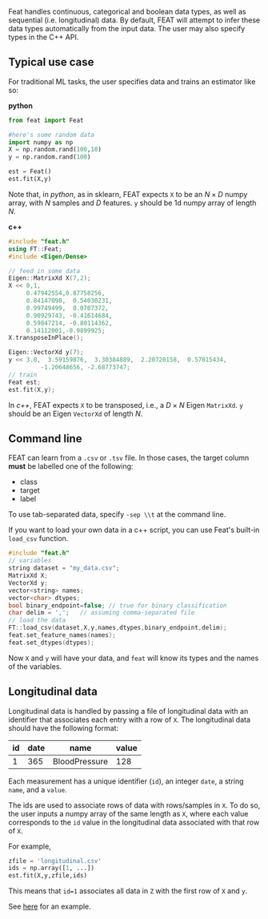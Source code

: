 Feat handles continuous, categorical and boolean data types, as well as sequential (i.e. longitudinal) data. 
By default, FEAT will attempt to infer these data types automatically from the input data. 
The user may also specify types in the C++ API. 

## Typical use case
For traditional ML tasks, the user specifies data and trains an estimator like so:

**python** 

```python
from feat import Feat

#here's some random data
import numpy as np
X = np.random.rand(100,10)  
y = np.random.rand(100)

est = Feat()
est.fit(X,y)
```
Note that, in *python*, as in sklearn, FEAT expects `X` to be an $N \times D$ numpy array, 
with $N$ samples and $D$ features. `y` should be 1d numpy array of length $N$. 

**c++** 

```c++
#include "feat.h"
using FT::Feat;
#include <Eigen/Dense>

// feed in some data
Eigen::MatrixXd X(7,2); 
X << 0,1,  
     0.47942554,0.87758256,  
     0.84147098,  0.54030231,
     0.99749499,  0.0707372,
     0.90929743, -0.41614684,
     0.59847214, -0.80114362,
     0.14112001,-0.9899925;
X.transposeInPlace();

Eigen::VectorXd y(7); 
y << 3.0,  3.59159876,  3.30384889,  2.20720158,  0.57015434,
         -1.20648656, -2.68773747;
// train 
Feat est;
est.fit(X,y);
```

In *c++*, FEAT expects `X` to be transposed, i.e., a $D \times N$ Eigen `MatrixXd`. 
`y` should be an Eigen `VectorXd` of length $N$.
 
## Command line

FEAT can learn from a `.csv` or `.tsv` file. In those cases, the target column **must** be labelled one 
of the following:

 - class
 - target
 - label

To use tab-separated data, specify `-sep \\t` at the command line.

If you want to load your own data in a c++ script, you can use Feat's built-in `load_csv` function.

```c++
#include "feat.h"
// variables
string dataset = "my_data.csv";
MatrixXd X;
VectorXd y; 
vector<string> names;
vector<char> dtypes;
bool binary_endpoint=false; // true for binary classification
char delim = ',';   // assuming comma-separated file
// load the data
FT::load_csv(dataset,X,y,names,dtypes,binary_endpoint,delim);
feat.set_feature_names(names);
feat.set_dtypes(dtypes);
```

Now `X` and `y` will have your data, and `feat` will know its types and the names of the variables.

## Longitudinal data

Longitudinal data is handled by passing a file of longitudinal data with an identifier that associates
each entry with a row of `X`. The longitudinal data should have the following format: 

id | date | name | value
-- | ---- | ----- | ----
1  | 365  | BloodPressure | 128

Each measurement has a unique identifier (`id`), an integer `date`, a string `name`,
and a `value`. 

The ids are used to associate rows of data with rows/samples in `X`. To do so, the
user inputs a numpy array of the same length as `X`, where each value corresponds
to the `id` value in the longitudinal data associated with that row of `X`. 

For example, 

```python
zfile = 'longitudinal.csv'
ids = np.array([1, ...]) 
est.fit(X,y,zfile,ids)
```

This means that `id=1` associates all data in `Z` with the first row of `X` and `y`.

See [here](./../examples/longitudinal.md) for an example.

